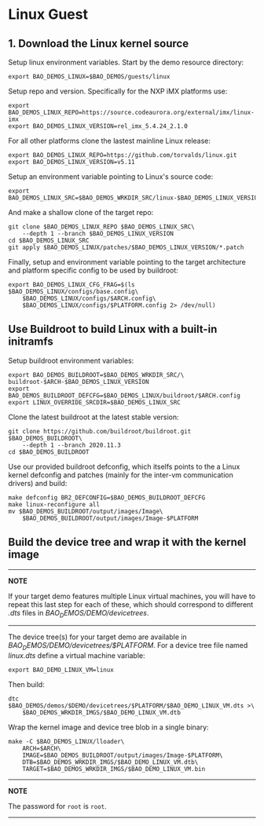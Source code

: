 # Linux Guest

## 1. Download the Linux kernel source

Setup linux environment variables. Start by the demo resource directory:

```
export BAO_DEMOS_LINUX=$BAO_DEMOS/guests/linux
```

Setup repo and version. Specifically for the NXP iMX platforms use:

```
export BAO_DEMOS_LINUX_REPO=https://source.codeaurora.org/external/imx/linux-imx
export BAO_DEMOS_LINUX_VERSION=rel_imx_5.4.24_2.1.0
```

For all other platforms clone the lastest mainline Linux release:

```
export BAO_DEMOS_LINUX_REPO=https://github.com/torvalds/linux.git
export BAO_DEMOS_LINUX_VERSION=v5.11
```

Setup an environment variable pointing to Linux's source code:

```
export BAO_DEMOS_LINUX_SRC=$BAO_DEMOS_WRKDIR_SRC/linux-$BAO_DEMOS_LINUX_VERSION
```

And make a shallow clone of the target repo:

```
git clone $BAO_DEMOS_LINUX_REPO $BAO_DEMOS_LINUX_SRC\
    --depth 1 --branch $BAO_DEMOS_LINUX_VERSION
cd $BAO_DEMOS_LINUX_SRC
git apply $BAO_DEMOS_LINUX/patches/$BAO_DEMOS_LINUX_VERSION/*.patch
```

Finally, setup and environment variable pointing to the target architecture and 
platform specific config to be used by buildroot:

```
export BAO_DEMOS_LINUX_CFG_FRAG=$(ls $BAO_DEMOS_LINUX/configs/base.config\
    $BAO_DEMOS_LINUX/configs/$ARCH.config\
    $BAO_DEMOS_LINUX/configs/$PLATFORM.config 2> /dev/null)
```

## Use Buildroot to build Linux with a built-in initramfs

Setup buildroot environment variables:

```
export BAO_DEMOS_BUILDROOT=$BAO_DEMOS_WRKDIR_SRC/\
buildroot-$ARCH-$BAO_DEMOS_LINUX_VERSION
export BAO_DEMOS_BUILDROOT_DEFCFG=$BAO_DEMOS_LINUX/buildroot/$ARCH.config
export LINUX_OVERRIDE_SRCDIR=$BAO_DEMOS_LINUX_SRC
```

Clone the latest buildroot at the latest stable version:

```
git clone https://github.com/buildroot/buildroot.git $BAO_DEMOS_BUILDROOT\
    --depth 1 --branch 2020.11.3
cd $BAO_DEMOS_BUILDROOT
```

Use our provided buildroot defconfig, which itselfs points to the a Linux 
kernel defconfig and patches (mainly for the inter-vm communication drivers)
and build:

```
make defconfig BR2_DEFCONFIG=$BAO_DEMOS_BUILDROOT_DEFCFG
make linux-reconfigure all
mv $BAO_DEMOS_BUILDROOT/output/images/Image\
    $BAO_DEMOS_BUILDROOT/output/images/Image-$PLATFORM
```

## Build the device tree and wrap it with the kernel image

---

**NOTE**

If your target demo features multiple Linux virtual machines, you will have to 
repeat this last step for each of these, which should correspond to 
different *.dts* files in *$BAO_DEMOS/$DEMO/devicetrees*.

---

The device tree(s) for your target demo are available in 
*$BAO_DEMOS/$DEMO/devicetrees/$PLATFORM*. For a device tree file named 
*linux.dts* define a virtual machine variable:

```
export BAO_DEMO_LINUX_VM=linux
```

Then build:

```
dtc $BAO_DEMOS/demos/$DEMO/devicetrees/$PLATFORM/$BAO_DEMO_LINUX_VM.dts >\
    $BAO_DEMOS_WRKDIR_IMGS/$BAO_DEMO_LINUX_VM.dtb
```

Wrap the kernel image and device tree blob in a single binary:

```
make -C $BAO_DEMOS_LINUX/lloader\
    ARCH=$ARCH\
    IMAGE=$BAO_DEMOS_BUILDROOT/output/images/Image-$PLATFORM\
    DTB=$BAO_DEMOS_WRKDIR_IMGS/$BAO_DEMO_LINUX_VM.dtb\
    TARGET=$BAO_DEMOS_WRKDIR_IMGS/$BAO_DEMO_LINUX_VM.bin
```

---

**NOTE**

The password for `root` is `root`.

---